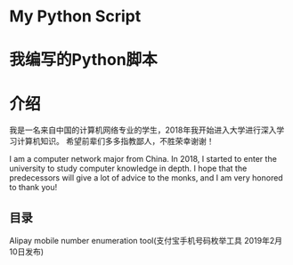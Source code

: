 # My Python Script
# 我编写的Python脚本
# 介绍
 我是一名来自中国的计算机网络专业的学生，2018年我开始进入大学进行深入学习计算机知识。
希望前辈们多多指教鄙人，不胜荣幸谢谢！
 
I am a computer network major from China. In 2018, I started to enter the university to study computer knowledge in depth.
I hope that the predecessors will give a lot of advice to the monks, and I am very honored to thank you!






## 目录
Alipay mobile number enumeration tool(支付宝手机号码枚举工具 2019年2月10日发布)
